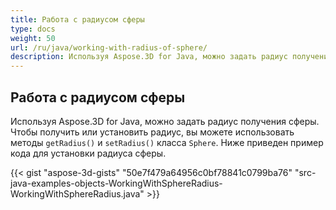 ```yaml
---
title: Работа с радиусом сферы
type: docs
weight: 50
url: /ru/java/working-with-radius-of-sphere/
description: Используя Aspose.3D for Java, можно задать радиус получения сферы.
---
```

##  **Работа с радиусом сферы**
Используя Aspose.3D for Java, можно задать радиус получения сферы. Чтобы получить или установить радиус, вы можете использовать методы `getRadius()` и `setRadius()` класса `Sphere`. Ниже приведен пример кода для установки радиуса сферы.

{{< gist "aspose-3d-gists" "50e7f479a64956c0bf78841c0799ba76" "src-java-examples-objects-WorkingWithSphereRadius-WorkingWithSphereRadius.java" >}}
